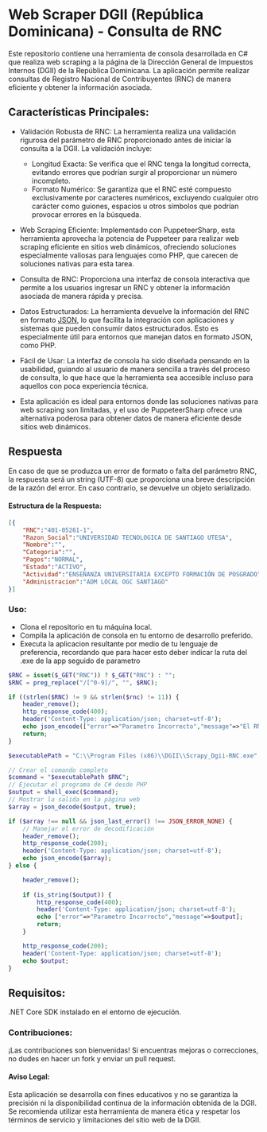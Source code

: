 # Web Scraper DGII (República Dominicana) - Consulta de RNC

Este repositorio contiene una herramienta de consola desarrollada en C# que realiza web scraping a la página de la Dirección General de Impuestos Internos (DGII) de la República Dominicana. La aplicación permite realizar consultas de Registro Nacional de Contribuyentes (RNC) de manera eficiente y obtener la información asociada.


## Características Principales:

- Validación Robusta de RNC: La herramienta realiza una validación rigurosa del parámetro de RNC proporcionado antes de iniciar la consulta a la DGII. La validación incluye:

	- Longitud Exacta: Se verifica que el RNC tenga la longitud correcta, evitando errores que podrían surgir al proporcionar un número incompleto.
	- Formato Numérico: Se garantiza que el RNC esté compuesto exclusivamente por caracteres numéricos, excluyendo cualquier otro carácter como guiones, espacios u otros símbolos que podrían provocar errores en la búsqueda.

- Web Scraping Eficiente: Implementado con PuppeteerSharp, esta herramienta aprovecha la potencia de Puppeteer para realizar web scraping eficiente en sitios web dinámicos, ofreciendo soluciones especialmente valiosas para lenguajes como PHP, que carecen de soluciones nativas para esta tarea.

- Consulta de RNC: Proporciona una interfaz de consola interactiva que permite a los usuarios ingresar un RNC y obtener la información asociada de manera rápida y precisa.

- Datos Estructurados: La herramienta devuelve la información del RNC en formato [JSON](#estructura-de-la-respuesta), lo que facilita la integración con aplicaciones y sistemas que pueden consumir datos estructurados. Esto es especialmente útil para entornos que manejan datos en formato JSON, como PHP.

- Fácil de Usar: La interfaz de consola ha sido diseñada pensando en la usabilidad, guiando al usuario de manera sencilla a través del proceso de consulta, lo que hace que la herramienta sea accesible incluso para aquellos con poca experiencia técnica.

- Esta aplicación es ideal para entornos donde las soluciones nativas para web scraping son limitadas, y el uso de PuppeteerSharp ofrece una alternativa poderosa para obtener datos de manera eficiente desde sitios web dinámicos.

## Respuesta

En caso de que se produzca un error de formato o falta del parámetro RNC, la respuesta será un string (UTF-8) que proporciona una breve descripción de la razón del error. En caso contrario, se devuelve un objeto serializado.

#### Estructura de la Respuesta:
``` json
[{
	"RNC":"401-05261-1",
	"Razon_Social":"UNIVERSIDAD TECNOLOGICA DE SANTIAGO UTESA",
	"Nombre":"",
	"Categoria":"",
	"Pagos":"NORMAL",
	"Estado":"ACTIVO",
	"Actividad":"ENSEÑANZA UNIVERSITARIA EXCEPTO FORMACIÓN DE POSGRADO",
	"Administracion":"ADM LOCAL OGC SANTIAGO"
}]
```

### Uso:

- Clona el repositorio en tu máquina local.
- Compila la aplicación de consola en tu entorno de desarrollo preferido.
- Executa la aplicacion resultante por medio de tu lenguaje de preferencia, recordando que para hacer esto deber indicar la ruta del .exe de la app seguido de parametro

``` php
$RNC = isset($_GET("RNC")) ? $_GET("RNC") : "";
$RNC = preg_replace("/[^0-9]/", "", $RNC);

if ((strlen($RNC) != 9 && strlen($rnc) != 11)) {
	header_remove();
	http_response_code(400);
	header('Content-Type: application/json; charset=utf-8');
	echo json_encode(["error"=>"Parametro Incorrecto","message"=>"El RNC no es válido (longitud incorrecta)."]);
	return;
}

$executablePath = "C:\\Program Files (x86)\\DGII\\Scrapy_Dgii-RNC.exe";

// Crear el comando completo
$command = "$executablePath $RNC";
// Ejecutar el programa de C# desde PHP
$output = shell_exec($command);
// Mostrar la salida en la página web
$array = json_decode($output, true);

if ($array !== null && json_last_error() !== JSON_ERROR_NONE) {
	// Manejar el error de decodificación
	header_remove();
	http_response_code(200);
	header('Content-Type: application/json; charset=utf-8');
	echo json_encode($array);
} else {

	header_remove();
	
	if (is_string($output)) {
		http_response_code(400);
		header('Content-Type: application/json; charset=utf-8');
		echo ["error"=>"Parametro Incorrecto","message"=>$output];
		return;
	}

	http_response_code(200);
	header('Content-Type: application/json; charset=utf-8');
	echo $output;
}
```


## Requisitos:

.NET Core SDK instalado en el entorno de ejecución.

### Contribuciones:
¡Las contribuciones son bienvenidas! Si encuentras mejoras o correcciones, no dudes en hacer un fork y enviar un pull request.

#### **Aviso Legal:**
Esta aplicación se desarrolla con fines educativos y no se garantiza la precisión ni la disponibilidad continua de la información obtenida de la DGII. Se recomienda utilizar esta herramienta de manera ética y respetar los términos de servicio y limitaciones del sitio web de la DGII.
